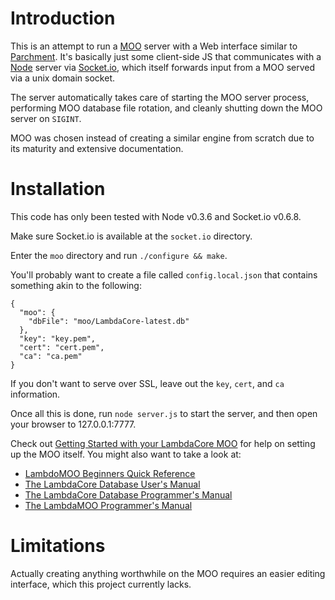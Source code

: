 # Introduction

This is an attempt to run a [MOO][] server with a Web interface similar to
[Parchment][]. It's basically just some client-side JS that communicates with
a [Node][] server via [Socket.io][], which itself forwards input from a MOO
served via a unix domain socket.

The server automatically takes care of starting the MOO server process,
performing MOO database file rotation, and cleanly shutting down the MOO
server on `SIGINT`.

MOO was chosen instead of creating a similar engine from scratch due to its
maturity and extensive documentation.

# Installation

This code has only been tested with Node v0.3.6 and Socket.io v0.6.8.

Make sure Socket.io is available at the `socket.io` directory.

Enter the `moo` directory and run `./configure && make`.

You'll probably want to create a file called `config.local.json` that contains
something akin to the following:

    {
      "moo": {
        "dbFile": "moo/LambdaCore-latest.db"
      },
      "key": "key.pem",
      "cert": "cert.pem",
      "ca": "ca.pem"
    }

If you don't want to serve over SSL, leave out the `key`, `cert`, and `ca`
information.

Once all this is done, run `node server.js` to start the server, and then open
your browser to 127.0.0.1:7777.

Check out [Getting Started with your LambdaCore MOO][starting] for help on
setting up the MOO itself. You might also want to take a look at:

  * [LambdoMOO Beginners Quick Reference][quickref]
  * [The LambdaCore Database User's Manual][coreuserman]
  * [The LambdaCore Database Programmer's Manual][coreprogman]
  * [The LambdaMOO Programmer's Manual][progman]

# Limitations

Actually creating anything worthwhile on the MOO requires an easier editing
interface, which this project currently lacks.

  [Parchment]: http://www.toolness.com/wp/2008/06/introducing-parchment/
  [MOO]: http://en.wikipedia.org/wiki/MOO
  [Node]: http://nodejs.org/
  [Socket.io]: http://socket.io/
  [starting]: http://www.moo.mud.org/moo-faq/lcore-getting-started.html
  [coreuserman]: http://cmc.uib.no/moo/docs/manuals/formatted/html/LambdaCoreUserMan.html
  [coreprogman]: http://cmc.uib.no/moo/docs/manuals/formatted/html/LambdaCoreProgMan.html
  [progman]: http://cmc.uib.no/moo/docs/manuals/formatted/html/ProgrammersManual.html
  [quickref]: ftp://ftp.parc.xerox.com/pub/MOO/contrib/docs/quick-reference.txt
